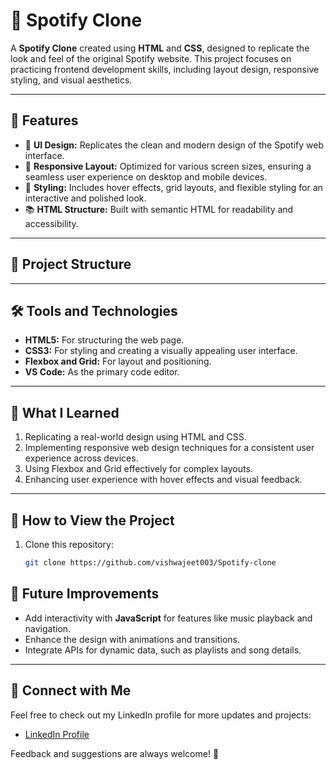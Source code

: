 # 🎵 Spotify Clone  

A **Spotify Clone** created using **HTML** and **CSS**, designed to replicate the look and feel of the original Spotify website. This project focuses on practicing frontend development skills, including layout design, responsive styling, and visual aesthetics.

---

## 🌟 Features  

- 🎨 **UI Design:** Replicates the clean and modern design of the Spotify web interface.  
- 📱 **Responsive Layout:** Optimized for various screen sizes, ensuring a seamless user experience on desktop and mobile devices.  
- 🎵 **Styling:** Includes hover effects, grid layouts, and flexible styling for an interactive and polished look.  
- 📚 **HTML Structure:** Built with semantic HTML for readability and accessibility.

---

## 📂 Project Structure  


---

## 🛠️ Tools and Technologies  

- **HTML5:** For structuring the web page.  
- **CSS3:** For styling and creating a visually appealing user interface.  
- **Flexbox and Grid:** For layout and positioning.  
- **VS Code:** As the primary code editor.  

---

## 📖 What I Learned  

1. Replicating a real-world design using HTML and CSS.  
2. Implementing responsive web design techniques for a consistent user experience across devices.  
3. Using Flexbox and Grid effectively for complex layouts.  
4. Enhancing user experience with hover effects and visual feedback.

---

## 🚀 How to View the Project  

1. Clone this repository:  
   ```bash
   git clone https://github.com/vishwajeet003/Spotify-clone


 ## 🎯 Future Improvements  

- Add interactivity with **JavaScript** for features like music playback and navigation.  
- Enhance the design with animations and transitions.  
- Integrate APIs for dynamic data, such as playlists and song details.  

---

## 🌟 Connect with Me  

Feel free to check out my LinkedIn profile for more updates and projects:  
- [LinkedIn Profile](https://www.linkedin.com/in/vishwajeet-awale/)  

Feedback and suggestions are always welcome! 🙌  

